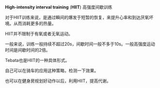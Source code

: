 **High-intensity interval training** (**HIIT**) 高强度间歇训练


对于HIIT训练来说，是通过瞬间的爆发于短暂的恢复，来提升心率和到达厌氧坏境。从而消耗更多的热量。

HIIT并不限制于有氧或者无氧运动。

一般来说，训练一般持续不超过20s，间歇时间一般不多于10s。一般高强度运动时间是间歇时间的2倍。

Tebata也是HIIT的一种具体形式。

自己可以在骑车的应用这种策略，检测一下效果。

也可以在健身房规划好动作以后，利用HIIT，提高代谢。